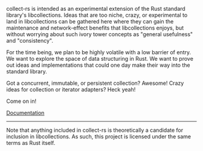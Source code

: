 collect-rs is intended as an experimental extension of the Rust standard library's
libcollections. Ideas that are too niche, crazy, or experimental to land in libcollections
can be gathered here where they can gain the maintenance and network-effect benefits that
libcollections enjoys, but without worrying about such ivory tower concepts as
"general usefulness" and "consistency".

For the time being, we plan to be highly volatile with a low barrier of entry. We want to
explore the space of data structuring in Rust. We want to prove out ideas and implementations
that could one day make their way into the standard library.

Got a concurrent, immutable, or persistent collection? Awesome! Crazy ideas for collection or
iterator adapters? Heck yeah!

Come on in!

[Documentation](http://Gankro.github.io/collect-rs/collect)

-----------

Note that anything included in collect-rs is theoretically a candidate for inclusion in
libcollections. As such, this project is licensed under the same terms as Rust itself.
